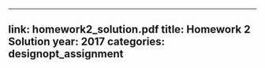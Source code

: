 ---
   link: homework2_solution.pdf
   title: Homework 2 Solution
   year: 2017
   categories: designopt_assignment
   ---